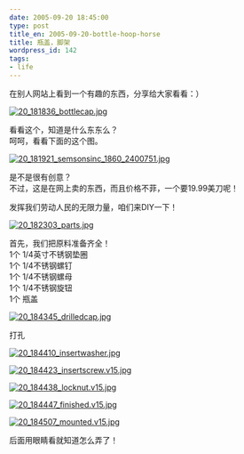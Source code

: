 ```yaml
---
date: 2005-09-20 18:45:00
type: post
title_en: 2005-09-20-bottle-hoop-horse
title: 瓶盖，脚架
wordpress_id: 142
tags:
- life
---
```


在别人网站上看到一个有趣的东西，分享给大家看看：）  

[](http://www.icbean.com/nickcheng/uploads/200509/20_181836_bottlecap.jpg)[![20_181836_bottlecap.jpg](http://nickcheng.com/wp-content/112904078376_tn.jpg)](http://nickcheng.com/wp-content/112904078376.jpg)
  
看看这个，知道是什么东东么？  
呵呵，看看下面的这个图。  

[](http://www.icbean.com/nickcheng/uploads/200509/20_181921_semsonsinc_1860_2400751.jpg)[![20_181921_semsonsinc_1860_2400751.jpg](http://nickcheng.com/wp-content/112904080045_tn.jpg)](http://nickcheng.com/wp-content/112904080045.jpg)
  
是不是很有创意？  
不过，这是在网上卖的东西，而且价格不菲，一个要19.99美刀呢！  
  
发挥我们劳动人民的无限力量，咱们来DIY一下！  

[](http://www.icbean.com/nickcheng/uploads/200509/20_182303_parts.jpg)[![20_182303_parts.jpg](http://nickcheng.com/wp-content/112904081665_tn.jpg)](http://nickcheng.com/wp-content/112904081665.jpg)
  
首先，我们把原料准备齐全！  
1个 1/4英寸不锈钢垫圈  
1个 1/4不锈钢螺钉  
1个 1/4不锈钢螺母  
1个 1/4不锈钢旋钮  
1个 瓶盖  

[](http://www.icbean.com/nickcheng/uploads/200509/20_184345_drilledcap.jpg)[![20_184345_drilledcap.jpg](http://nickcheng.com/wp-content/112904082971_tn.jpg)](http://nickcheng.com/wp-content/112904082971.jpg)
  
打孔  
  
[](http://www.icbean.com/nickcheng/uploads/200509/20_184410_insertwasher.jpg)[![20_184410_insertwasher.jpg](http://nickcheng.com/wp-content/112904084504_tn.jpg)](http://nickcheng.com/wp-content/112904084504.jpg)

[](http://www.icbean.com/nickcheng/uploads/200509/20_184423_insertscrew.v15.jpg)[![20_184423_insertscrew.v15.jpg](http://nickcheng.com/wp-content/112904086021_tn.jpg)](http://nickcheng.com/wp-content/112904086021.jpg)

[](http://www.icbean.com/nickcheng/uploads/200509/20_184438_locknut.v15.jpg)[![20_184438_locknut.v15.jpg](http://nickcheng.com/wp-content/112904087228_tn.jpg)](http://nickcheng.com/wp-content/112904087228.jpg)

[](http://www.icbean.com/nickcheng/uploads/200509/20_184447_finished.v15.jpg)[![20_184447_finished.v15.jpg](http://nickcheng.com/wp-content/112904088445_tn.jpg)](http://nickcheng.com/wp-content/112904088445.jpg)

[](http://www.icbean.com/nickcheng/uploads/200509/20_184507_mounted.v15.jpg)[![20_184507_mounted.v15.jpg](http://nickcheng.com/wp-content/112904089890_tn.jpg)](http://nickcheng.com/wp-content/112904089890.jpg)
  
后面用眼睛看就知道怎么弄了！
